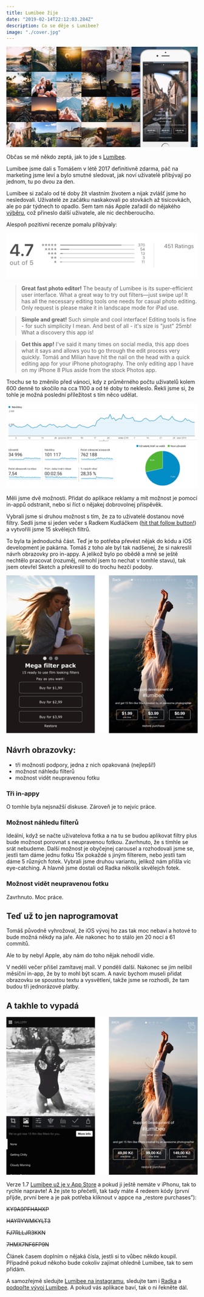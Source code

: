 ```yaml
---
title: Lumibee žije
date: "2019-02-14T22:12:03.284Z"
description: Co se děje s Lumibee?
image: "./cover.jpg"
---
```


![Promo](./cover.jpg)

Občas se mě někdo zeptá, jak to jde s [Lumibee](https://itunes.apple.com/us/app/lumibee-fast-photo-editor/id1072221149?mt=8).

Lumibee jsme dali s Tomášem v létě 2017 definitivně zdarma, páč na marketing jsme leví a bylo smutné sledovat, jak noví uživatelé přibývají po jednom, tu po dvou za den.

Lumibee si začalo od té doby žít vlastním životem a nijak zvlášť jsme ho nesledovali. Uživatelé ze začátku naskakovali po stovkách až tisícovkách, ale po pár týdnech to opadlo. Sem tam nás Apple zařadil do nějakého [výběru](https://itunes.apple.com/us/story/id1355070858), což přineslo další uživatele, ale nic dechberoucího.

Alespoň pozitivní recenze pomalu přibývaly:

![Recenze v App Store](./appstore-reviews.jpg)

> **Great fast photo editor!**
> The beauty of Lumibee is its super-efficient user interface.  What a great way to try out filters—just swipe up!  It has all the necessary editing tools one needs for casual photo editing.  Only request is please make it in landscape mode for iPad use.

> **Simple and great!**
> Such simple and cool interface! Editing tools is fine - for such simplicity I mean. And best of all - it's size is "just" 25mb! What a discovery this app is!

> **Get this app!**
> I've said it many times on social media, this app does what it says and allows you to go through the edit process very quickly. Tomáš and Milian have hit the nail on the head with a quick editing app for your iPhone photography. The only editing app I have on my iPhone 8 Plus aside from the stock Photos app.

Trochu se to změnilo před vánoci, kdy z průměrného počtu uživatelů kolem 600 denně to skočilo na cca 1100 a od té doby to nekleslo. Řekli jsme si, že tohle je možná poslední příležitost s tím něco udělat.

![Google Analytics](./analytics.jpg)

Měli jsme dvě možnosti. Přidat do aplikace reklamy a mít možnost je pomocí in-appů odstranit, nebo si říct o nějakej dobrovolnej příspěvěk.

Vybrali jsme si druhou možnost s tím, že za to uživatelé dostanou nové filtry. Sedli jsme si jeden večer s Radkem Kudláčkem ([hit that follow button!](https://www.instagram.com/radek_kudlacek/)) a vytvořili jsme 15 skvělejch filtrů.

To byla ta jednoduchá část. Teď je to potřeba převést nějak do kódu a iOS development je pakárna.
Tomáš z toho ale byl tak nadšenej, že si nakreslil návrh obrazovky pro in-appy. A jelikož bylo po obědě a mně se ještě nechtělo pracovat (rozuměj, nemohl jsem to nechat v tomhle stavu), tak jsem otevřel Sketch a překreslil to do trochu hezčí podoby.

![Wireframe a mockup obrazovky](./wireframe-mockup.jpg)

## Návrh obrazovky:
- tři možnosti podpory, jedna z nich opakovaná (nejlepší!)
- možnost náhledu filterů
- možnost vidět neupravenou fotku

### Tři in-appy

O tomhle byla nejsnažší diskuse. Zároveň je to nejvíc práce.

### Možnost náhledu filterů

Ideální, když se načte uživatelova fotka a na tu se budou aplikovat filtry plus bude možnost porovnat s neupravenou fotkou. Zavrhnuto, že s tímhle se srát nebudeme.
Další možnost je obyčejnej carousel a rozhodovali jsme se, jestli tam dáme jednu fotku 15x pokaždé s jiným filterem, nebo jestli tam dáme 5 různých fotek. Vybrali jsme druhou variantu, jelikož nám přišla víc eye-catching. A hlavně jsme dostali od Radka několik skvělejch fotek.

### Možnost vidět neupravenou fotku

Zavrhnuto. Moc práce.

## Teď už to jen naprogramovat

Tomáš původně vyhrožoval, že iOS vývoj ho zas tak moc nebaví a hotové to bude možná někdy na jaře. Ale nakonec ho to stálo jen 20 nocí a 61 commitů.

Ale to by nebyl Apple, aby nám do toho nějak nehodil vidle.

V neděli večer přišel zamítavej mail. V pondělí další. Nakonec se jim nelíbil měsíční in-app, že by to mohl být scam. A navíc bychom museli přidat obrazovku se spoustou textu a vysvětlení, takže jsme se rozhodli, že tam budou tři jednorázové platby.

## A takhle to vypadá

![Finální podoba](./final.jpg)

Verze 1.7 [Lumibee už je v App Store]((https://itunes.apple.com/us/app/lumibee-fast-photo-editor/id1072221149?mt=8)) a pokud ji ještě nemáte v iPhonu, tak to rychle napravte! A že jste to přečetli, tak tady máte 4 redeem kódy (první přijde, první bere a je pak potřeba kliknout v appce na „restore purchases”):

~~KY9A9PFHAHXP~~

~~HAYRYWMKYLT3~~

~~FJ7RLLJR3KKN~~

~~7HMX7NF6FP9N~~

Článek časem doplním o nějaká čísla, jestli si to vůbec někdo koupil. Případně pokud někoho bude cokoliv zajímat ohledně Lumibee, tak to sem přidám.

A samozřejmě sledujte [Lumibee na instagramu](https://www.instagram.com/lumibeephoto/), sledujte tam i [Radka](https://www.instagram.com/radek_kudlacek/) a [podpořte vývoj Lumibee](https://itunes.apple.com/us/app/lumibee-fast-photo-editor/id1072221149?mt=8). A pokud vás aplikace baví, tak o ni řekněte dál.

